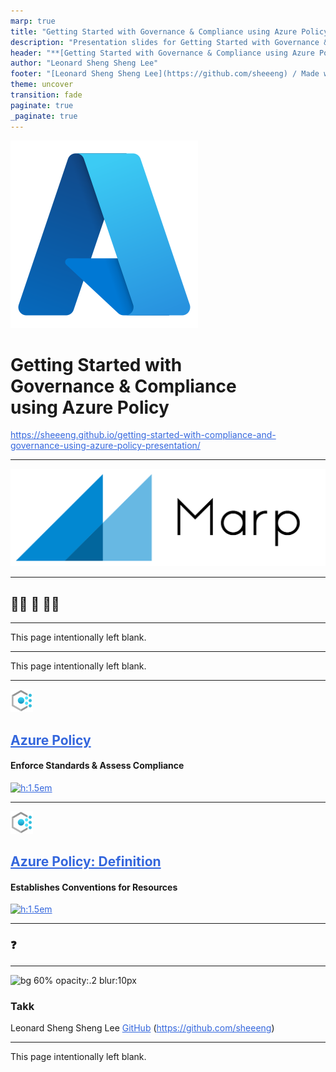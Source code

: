 ```yaml
---
marp: true
title: "Getting Started with Governance & Compliance using Azure Policy"
description: "Presentation slides for Getting Started with Governance & Compliance using Azure Policy"
header: "**[Getting Started with Governance & Compliance using Azure Policy](https://sheeeng.github.io/getting-started-with-compliance-and-governance-using-azure-policy-presentation/)**"
author: "Leonard Sheng Sheng Lee"
footer: "[Leonard Sheng Sheng Lee](https://github.com/sheeeng) / Made with [Marp](https://marp.app/)"
theme: uncover
transition: fade
paginate: true
_paginate: true
---
```


![bg opacity:.2 blur:5px 50%](./assets/icons/Microsoft_Azure.svg)

# <!--fit--> Getting Started with <br/> Governance & Compliance <br/>using Azure Policy

https://sheeeng.github.io/getting-started-with-compliance-and-governance-using-azure-policy-presentation/

<style scoped>a { color: #36d; }</style>

<!--
Some speaker notes here that might be useful.
-->

---

![Marp bg 60%](https://raw.githubusercontent.com/marp-team/marp/master/marp.png)

<!--
Some speaker notes here that might be useful.
-->

---

## <!--fit--> :raising_hand_man: :raising_hand: :raising_hand_woman:

<!--
Some speaker notes here that might be useful.
-->

---

This page intentionally left blank.

<!--
Some speaker notes here that might be useful.

TODO: Recapitulate DevOps, SRE, Platform, Governance
-->

---

This page intentionally left blank.

<!--
Some speaker notes here that might be useful.

TODO: Governance Engineering
-->

---

![bg right 40%](./assets/icons/10316-icon-service-Policy.svg)

## **[Azure Policy](https://learn.microsoft.com/en-us/azure/governance/policy/overview)**

#### Enforce Standards & Assess Compliance

[![h:1.5em](https://img.shields.io/badge/-Azure%20Policy%20Glossary-darkgreen?style=for-the-badge&logo=none)](https://learn.microsoft.com/en-us/azure/governance/policy/policy-glossary)

<!--
Some speaker notes here that might be useful.

A service that enables users to govern Azure resources by enforcing organizational standards and assessing compliance at scale.

Common use cases for Azure Policy include implementing governance for resource consistency, regulatory compliance, security, cost, and management. Policy definitions for these common use cases are already available in your Azure environment as built-ins to help you get started.
-->

---

![bg right 40%](./assets/icons/10316-icon-service-Policy.svg)

## **[Azure Policy: Definition](https://learn.microsoft.com/en-us/azure/governance/policy/overview)**

#### Establishes Conventions for Resources

[![h:1.5em](https://img.shields.io/badge/Azure%20Policy%20Definition-blue?style=for-the-badge&logo=none)](https://learn.microsoft.com/en-us/azure/governance/policy/concepts/definition-structure)

<!--
Some speaker notes here that might be useful.
-->

---

### <!--fit--> :question:

---

![bg 60% opacity:.2 blur:10px](https://avatars1.githubusercontent.com/u/305414?v=4)

<!--
Some speaker notes here that might be useful.
-->

### Takk

Leonard Sheng Sheng Lee
[GitHub](https://github.com/sheeeng) (https://github.com/sheeeng)

<!--
Some speaker notes here that might be useful.
-->

---

This page intentionally left blank.

<!--
Some speaker notes here that might be useful.
-->
